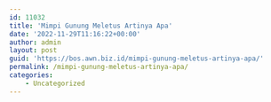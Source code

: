 ```yaml
---
id: 11032
title: 'Mimpi Gunung Meletus Artinya Apa'
date: '2022-11-29T11:16:22+00:00'
author: admin
layout: post
guid: 'https://bos.awn.biz.id/mimpi-gunung-meletus-artinya-apa/'
permalink: /mimpi-gunung-meletus-artinya-apa/
categories:
    - Uncategorized
---
```


